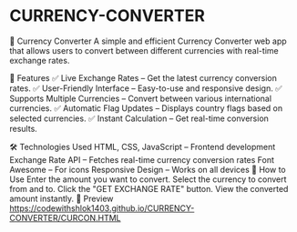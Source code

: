 # CURRENCY-CONVERTER
💱 Currency Converter
A simple and efficient Currency Converter web app that allows users to convert between different currencies with real-time exchange rates.

🌟 Features
✅ Live Exchange Rates – Get the latest currency conversion rates.
✅ User-Friendly Interface – Easy-to-use and responsive design.
✅ Supports Multiple Currencies – Convert between various international currencies.
✅ Automatic Flag Updates – Displays country flags based on selected currencies.
✅ Instant Calculation – Get real-time conversion results.

🛠 Technologies Used
HTML, CSS, JavaScript – Frontend development
Exchange Rate API – Fetches real-time currency conversion rates
Font Awesome – For icons
Responsive Design – Works on all devices
🚀 How to Use
Enter the amount you want to convert.
Select the currency to convert from and to.
Click the "GET EXCHANGE RATE" button.
View the converted amount instantly.
📌 Preview
https://codewithshlok1403.github.io/CURRENCY-CONVERTER/CURCON.HTML
